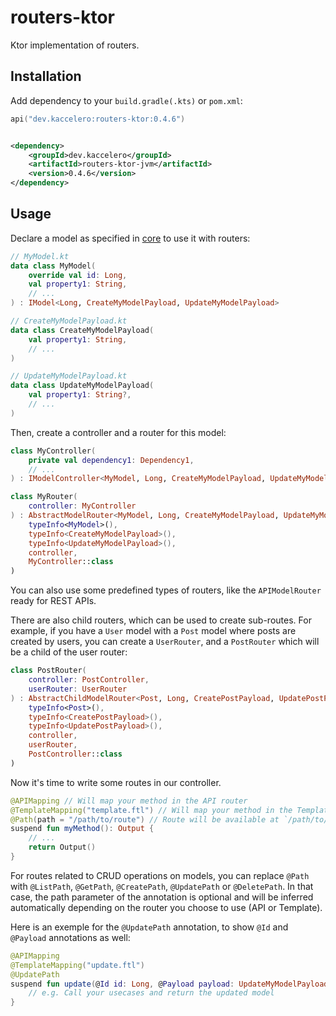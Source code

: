 # routers-ktor

Ktor implementation of routers.

## Installation

Add dependency to your `build.gradle(.kts)` or `pom.xml`:

```kotlin
api("dev.kaccelero:routers-ktor:0.4.6")
```

```xml

<dependency>
    <groupId>dev.kaccelero</groupId>
    <artifactId>routers-ktor-jvm</artifactId>
    <version>0.4.6</version>
</dependency>
```

## Usage

Declare a model as specified in [core](../core/README.md) to use it with routers:

```kotlin
// MyModel.kt
data class MyModel(
    override val id: Long,
    val property1: String,
    // ...
) : IModel<Long, CreateMyModelPayload, UpdateMyModelPayload>
```

```kotlin
// CreateMyModelPayload.kt
data class CreateMyModelPayload(
    val property1: String,
    // ...
)
```

```kotlin
// UpdateMyModelPayload.kt
data class UpdateMyModelPayload(
    val property1: String?,
    // ...
)
```

Then, create a controller and a router for this model:

```kotlin
class MyController(
    private val dependency1: Dependency1,
    // ...
) : IModelController<MyModel, Long, CreateMyModelPayload, UpdateMyModelPayload>
```

```kotlin
class MyRouter(
    controller: MyController
) : AbstractModelRouter<MyModel, Long, CreateMyModelPayload, UpdateMyModelPayload>(
    typeInfo<MyModel>(),
    typeInfo<CreateMyModelPayload>(),
    typeInfo<UpdateMyModelPayload>(),
    controller,
    MyController::class
)
```

You can also use some predefined types of routers, like the `APIModelRouter` ready for REST APIs.

There are also child routers, which can be used to create sub-routes.
For example, if you have a `User` model with a `Post` model where posts are created by users,
you can create a `UserRouter`, and a `PostRouter` which will be a child of the user router:

```kotlin
class PostRouter(
    controller: PostController,
    userRouter: UserRouter
) : AbstractChildModelRouter<Post, Long, CreatePostPayload, UpdatePostPayload, User>(
    typeInfo<Post>(),
    typeInfo<CreatePostPayload>(),
    typeInfo<UpdatePostPayload>(),
    controller,
    userRouter,
    PostController::class
)
```

Now it's time to write some routes in our controller.

```kotlin
@APIMapping // Will map your method in the API router
@TemplateMapping("template.ftl") // Will map your method in the Template router and render with `template.ftl`
@Path(path = "/path/to/route") // Route will be available at `/path/to/route`, prefixed with the router path (depending on model)
suspend fun myMethod(): Output {
    // ...
    return Output()
}
```

For routes related to CRUD operations on models, you can replace `@Path`
with `@ListPath`, `@GetPath`, `@CreatePath`, `@UpdatePath` or `@DeletePath`.
In that case, the path parameter of the annotation is optional and will be inferred automatically depending on the
router you choose to use (API or Template).

Here is an exemple for the `@UpdatePath` annotation, to show `@Id` and `@Payload` annotations as well:

```kotlin
@APIMapping
@TemplateMapping("update.ftl")
@UpdatePath
suspend fun update(@Id id: Long, @Payload payload: UpdateMyModelPayload): MyModel {
    // e.g. Call your usecases and return the updated model
}
```
